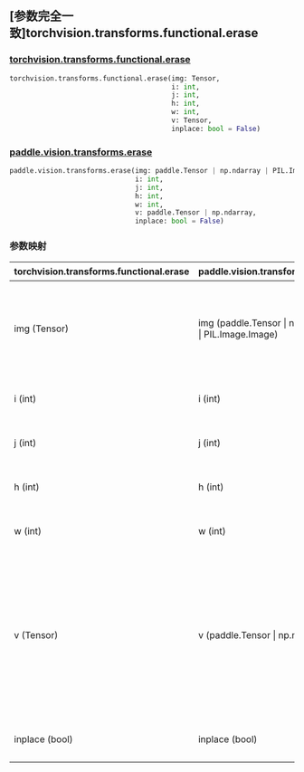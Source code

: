 ## [参数完全一致]torchvision.transforms.functional.erase

### [torchvision.transforms.functional.erase](https://pytorch.org/vision/main/generated/torchvision.transforms.functional.erase.html?highlight=erase#torchvision.transforms.functional.erase)

```python
torchvision.transforms.functional.erase(img: Tensor,
                                        i: int,
                                        j: int,
                                        h: int,
                                        w: int,
                                        v: Tensor,
                                        inplace: bool = False)
```

### [paddle.vision.transforms.erase](https://www.paddlepaddle.org.cn/documentation/docs/zh/develop/api/paddle/vision/transforms/erase_cn.html)

```python
paddle.vision.transforms.erase(img: paddle.Tensor | np.ndarray | PIL.Image.Image,
                               i: int,
                               j: int,
                               h: int,
                               w: int,
                               v: paddle.Tensor | np.ndarray,
                               inplace: bool = False)
```


### 参数映射

| torchvision.transforms.functional.erase | paddle.vision.transforms.erase      | 备注                                                         |
| --------------------------------------- | ----------------------------------- | ------------------------------------------------------------ |
| img (Tensor)                            | img (paddle.Tensor \| np.ndarray \| PIL.Image.Image) | 输入类型 torchvision 仅支持 Tensor，Paddle 支持 Tensor、numpy.ndarray 和 PIL.Image。 |
| i (int)                                 | i (int)                             | 擦除区域左上角的纵坐标，参数名称和功能一致。                  |
| j (int)                                 | j (int)                             | 擦除区域左上角的横坐标，参数名称和功能一致。                  |
| h (int)                                 | h (int)                             | 擦除区域的高度，参数名称和功能一致。                         |
| w (int)                                 | w (int)                             | 擦除区域的宽度，参数名称和功能一致。                         |
| v (Tensor)                              | v (paddle.Tensor \| np.ndarray)     | 擦除区域的填充值，torchvision 仅支持 Tensor，Paddle 支持 Tensor 和 numpy.ndarray。当输入为 PIL.Image 时，Paddle 的 `v` 参数需为 numpy.ndarray 类型。 |
| inplace (bool)                          | inplace (bool)                      | 是否进行原地操作，参数名称和功能一致。                       |
